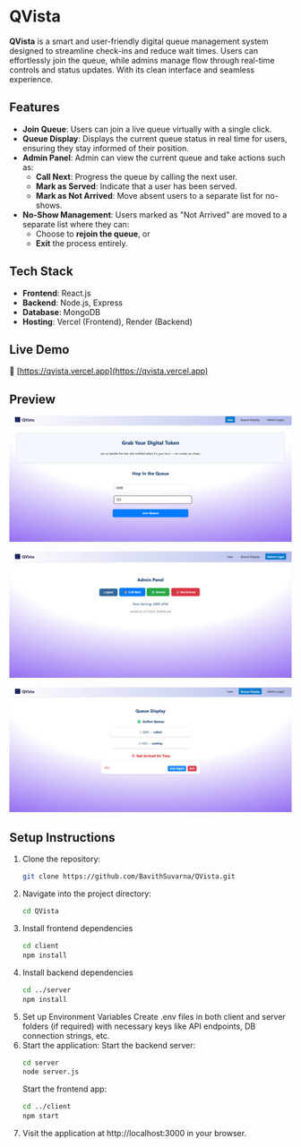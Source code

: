 # QVista

**QVista** is a smart and user-friendly digital queue management system designed to streamline check-ins and reduce wait times. Users can effortlessly join the queue, while admins manage flow through real-time controls and status updates. With its clean interface and seamless experience.



## Features

- **Join Queue**: Users can join a live queue virtually with a single click.
- **Queue Display**: Displays the current queue status in real time for users, ensuring they stay informed of their position.
- **Admin Panel**: Admin can view the current queue and take actions such as:
  - **Call Next**: Progress the queue by calling the next user.
  - **Mark as Served**: Indicate that a user has been served.
  - **Mark as Not Arrived**: Move absent users to a separate list for no-shows.
- **No-Show Management**: Users marked as "Not Arrived" are moved to a separate list where they can:
  - Choose to **rejoin the queue**, or
  - **Exit** the process entirely.

## Tech Stack

- **Frontend**: React.js
- **Backend**: Node.js, Express
- **Database**: MongoDB
- **Hosting**: Vercel (Frontend), Render (Backend)

## Live Demo

🔗 [https://qvista.vercel.app](https://qvista.vercel.app)

## Preview

![Join Queue](public/JoinQueue.png)

![Admin Panel](public/AdminPanel.png)

![Queue Display](public/QueueDisplay.png)

## Setup Instructions

1. Clone the repository:
   ```bash
   git clone https://github.com/BavithSuvarna/QVista.git
   ```
2. Navigate into the project directory:
   ```bash
   cd QVista
   ```
3. Install frontend dependencies
   ```bash
   cd client
   npm install
   ```
4. Install backend dependencies
   ```bash
   cd ../server
   npm install
   ```
5. Set up Environment Variables
   Create .env files in both client and server folders (if required) with necessary keys like API endpoints, DB connection strings, etc.
6. Start the application:
     Start the backend server:
     ```bash
     cd server
     node server.js
     ```
     Start the frontend app:
     ```bash
     cd ../client
     npm start
     ```
7. Visit the application at http://localhost:3000 in your browser.
